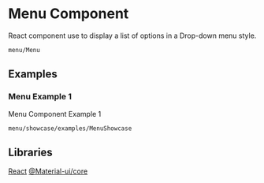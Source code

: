 # Menu Component

React component use to display a list of options in a Drop-down menu style. 

```
menu/Menu
```

## Examples

### Menu Example 1

Menu Component Example 1

```
menu/showcase/examples/MenuShowcase
```

## Libraries

[React](https://www.npmjs.com/package/react)
[@Material-ui/core](https://www.npmjs.com/package/@material-ui/core)